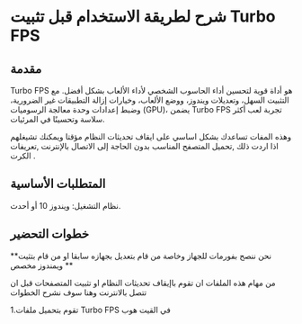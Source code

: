 # شرح لطريقة الاستخدام قبل تثبيت Turbo FPS 

## مقدمة

Turbo FPS هو أداة قوية لتحسين أداء الحاسوب الشخصي لأداء الألعاب بشكل أفضل. مع التثبيت السهل، وتعديلات ويندوز، ووضع الألعاب، وخيارات إزالة التطبيقات غير الضرورية، وضبط إعدادات وحدة معالجة الرسوميات (GPU)، يضمن Turbo FPS تجربة لعب أكثر سلاسة وتحسينًا في المرئيات.

وهذه المفات تساعدك بشكل اساسي على ايقاف تحديثات النظام مؤقتا ويمكنك تشيغلهم اذا اردت ذلك ,تحميل المتصفح المناسب بدون الحاجة إلى الاتصال بالإنترنت ,تعريفات الكرت .

## المتطلبات الأساسية 

نظام التشغيل: ويندوز 10 أو أحدث.

## خطوات التحضير

**نحن ننصح بفورمات للجهاز وخاصة من قام بتعديل بجهازه سابقا او من قام بتثيت ويمندوز مخصص **

من مهام هذه الملفات ان تقوم باإيقاف تحديثات النظام او تثبيت المتصفحات قبل ان تتصل بالانترنت وهنا سوف نشرح الخطوات 

1.تقوم بتحميل ملفات Turbo FPS في القيت هوب 








